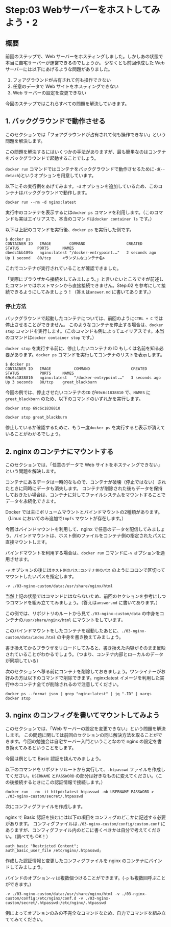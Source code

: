 # Step:03 Webサーバーをホストしてみよう・2

## 概要

前回のステップで、Web サーバーをホスティングしました。しかしあの状態で本当に自宅サーバーが運営できるのでしょうか。
少なくとも前回作成した Web サーバーには以下にあげるような問題がありました。

1. フォアグラウンドが占有されて何も操作できない
2. 任意のデータで Web サイトをホスティングできない
3. Web サーバーの設定を変更できない

今回のステップではこれらすべての問題を解決していきます。

## 1. バックグラウンドで動作させる

このセクションでは「フォアグラウンドが占有されて何も操作できない」という問題を解決します。

この問題を解決するにはいくつかの手法がありますが、最も簡単なのはコンテナをバックグラウンドで起動することでしょう。

`docker run` コマンドではコンテナをバックグラウンドで動作させるために`-d`(`--detach`)というオプションを用意しています。

以下にその実行例をあげてみます。`-d` オプションを追加しているため、このコンテナはバックグラウンドで動作します。

```shell
docker run --rm -d nginx:latest
```

実行中のコンテナを表示するには`docker ps` コマンドを利用します。（このコマンドも実はエイリアスで、本当のコマンドは`docker container ls` です。）

以下は上記のコマンドを実行後、`docker ps` を実行した例です。

```shell
$ docker ps
CONTAINER ID   IMAGE        COMMAND                  CREATED         STATUS        PORTS      NAMES
dbedc1bb189b   nginx:latest "/docker-entrypoint.…"   2 seconds ago   Up 1 second   80/tcp     <ランダムなコンテナ名>
```

これでコンテナが実行されていることが確認できました。

「実際にブラウザから接続をしてみましょう。」と言いたいところですが前述したコマンドではホストマシンから直接接続できません。Step:02 を参考にして接続できるようにしてみましょう！（答えは`answer.md` に書いてあります。）

### 停止方法

バックグラウンドで起動したコンテナについては、前回のように`CTRL + C` では停止させることができません。
このようなコンテナを停止する場合は、`docker stop` コマンドを実行します。（このコマンドも例によってエイリアスです。本当のコマンドは`docker container stop` です。）

`docker stop` を実行する前に、停止したいコンテナの ID もしくは名前を知る必要があります。`docker ps` コマンドを実行してコンテナのリストを表示します。

```shell
$ docker ps
CONTAINER ID   IMAGE          COMMAND                  CREATED         STATUS         PORTS     NAMES
69c6c1838810   nginx:latest   "/docker-entrypoint.…"   3 seconds ago   Up 3 seconds   80/tcp    great_blackburn
```

今回の例では、停止させたいコンテナの`ID` が`69c6c1838810` で、`NAMES` に`great_blackburn` のため、以下のコマンドのいずれかを実行します。

```shell
docker stop 69c6c1838810
```
```shell
docker stop great_blackburn
```

停止しているか確認するために、もう一度`docker ps` を実行すると表示が消えていることがわかるでしょう。

## 2. nginx のコンテナにマウントする

このセクションでは、「任意のデータで Web サイトをホスティングできない」という問題を解決します。

コンテナにあるデータは一時的なもので、コンテナが破壊（停止ではない）されたときに同時にデータも消失します。
コンテナが削除された後もデータを保持しておきたい場合は、コンテナに対してファイルシステムをマウントすることでデータを永続化できます。

Docker では主にボリュームマウントとバインドマウントの2種類があります。（Linux においてのみ追加で`tmpfs` マウントが存在します。）

今回はバインドマウントを利用して、nginx で任意のデータを配信してみましょう。バインドマウントは、ホスト側のファイルをコンテナ側の指定されたパスに直接マウントします。

バインドマウントを利用する場合は、`docker run` コマンドに`-v` オプションを適用させます。

`-v` オプションの後には`ホスト側のパス:コンテナ側のパス` のようにコロンで区切ってマウントしたいパスを指定します。

```shell
-v ./03-nginx-custom/data:/usr/share/nginx/html
```

当然上記の状態ではコマンドにはならないため、前回のセクションを参考にしつつコマンドを組み立ててみましょう。（答えは`answer.md` に書いてあります。）

この例では、リポジトリのルートから見て`./03-nginx-custom/data` の中身をコンテナの`/usr/share/nginx/html` にマウントをしています。

このバインドマウントをしたコンテナを起動したあとに、`./03-nginx-custom/data/index.html` の中身を書き換えてみましょう。

書き換えてからブラウザをリロードしてみると、書き換えた内容がそのまま反映されていることがわかるでしょう。（つまり、コンテナ内部とローカルのデータが同期している）

次のセクションへ移る前にコンテナを削除しておきましょう。ワンライナーがお好みの方は以下のコマンドで削除できます。nginx:latest イメージを利用した実行中のコンテナ全てが削除されるので注意してください。

```shell
docker ps --format json | grep "nginx:latest" | jq ".ID" | xargs docker stop
```

## 3. nginx のコンフィグを書いてマウントしてみよう

このセクションでは、「Web サーバーの設定を変更できない」という問題を解決します。
この問題に関しては前回のセクションの同じ解決方法を取ることができます。今回の勉強会は自宅サーバー入門ということなので nginx の設定を書き換えてみるということをします。

今回は例として Basic 認証を挟んでみましょう。

以下のコマンドをリポジトリルートから実行して、`.htpasswd` ファイルを作成してください。`USERNAME` と`PASSWORD` の部分は好きなものに変えてください。（この後接続するときにこの認証情報で接続します。）

```shell
docker run --rm -it httpd:latest htpasswd -nb USERNAME PASSWORD > ./03-nginx-custom/secret/.htpasswd
```

次にコンフィグファイルを作成します。

nginx で Basic 認証を挟むには以下の項目をコンフィグのどこかに記述する必要があります。
コンフィグファイルは`./03-nginx-custom/config/custom.conf` にありますが、コンフィグファイル内のどこに書くべきかは自分で考えてください。（調べても OK！）

```
auth_basic "Restricted Content";
auth_basic_user_file /etc/nginx/.htpasswd;
```


作成した認証情報と変更したコンフィグファイルを nginx のコンテナにバインドしてみましょう。

バインドのオプション`-v` は複数個つけることができます。(`-p` も複数回呼ぶことができます。)

```shell
-v ./03-nginx-custom/data:/usr/share/nginx/html -v ./03-nginx-custom/config:/etc/nginx/conf.d -v ./03-nginx-custom/secret/.htpasswd:/etc/nginx/.htpasswd
```

例によってオプションのみの不完全なコマンドなため、自力でコマンドを組み立ててみてください。
